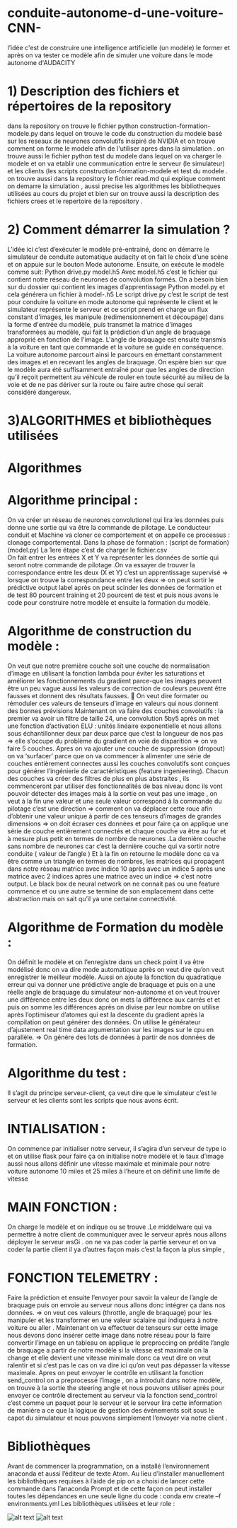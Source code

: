 # conduite-autonome-d-une-voiture-CNN-
l’idée c'est  de construire une intelligence artificielle (un modèle) le former  et après on va tester ce modèle  afin  de simuler une voiture dans le mode autonome d'AUDACITY
# 1)	Description des fichiers et répertoires de la repository
dans la repository on trouve le fichier python construction-formation-modele.py dans lequel on trouve  le code du construction du modele  basé  sur les reseaux de neurones convolutifs insipiré de NVIDIA et on trouve comment  on forme le modele afin de l'utiliser apres dans la simulation .
on trouve aussi le fichier python test du modele dans lequel on va charger le modele et on va etablir  une communication entre le serveur (le simulateur) et  les clients (les scripts construction-formation-modele et test du modele .
on trouve aussi dans la repository  le fichier read.md qui explique comment on demarre la simulation , aussi  precise  les algorithmes les bibliotheques utilisées au cours du projet et bien sur on trouve aussi la description des fichiers crees et le repertoire de la repository .


# 2) Comment démarrer  la simulation ?

L’idée ici c’est d’exécuter le modèle pré-entrainé, donc on démarre le simulateur de conduite automatique audacity et on fait le choix d’une  scène et on  appuie  sur le bouton Mode autonome. Ensuite, on  exécute le modèle comme suit:
Python  drive.py model.h5
Avec model.h5 c’est le fichier qui contient   notre  réseau de neurones de convolution formés.
On a besoin bien sur du dossier qui contient les images d’apprentissage 
Python model.py 
 et cela générera un fichier à model-<epoch>.h5
Le script drive.py c’est le script de test pour conduire la voiture en mode autonome   qui représente le client  et le  simulateur représente  le serveur et ce script  prend en charge un flux constant d'images, les manipule (redimensionnement et découpage) dans la forme d'entrée du modèle, puis transmet la matrice d'images transformées au modèle, qui fait la prédiction d’un angle de braquage approprié en fonction de l'image. L'angle de braquage est ensuite transmis à la voiture en tant que commande et la voiture se guide en conséquence. La voiture  autonome parcourt ainsi le parcours en émettant constamment des images et en recevant les angles de braquage. On espère bien sur que le modèle aura été suffisamment entraîné pour que les angles de direction qu’il reçoit permettent au véhicule de rouler en toute sécurité au milieu de la voie et de ne pas dériver sur la route ou faire autre chose qui serait considéré dangereux.





# 3)ALGORITHMES et bibliothèques utilisées
# 	Algorithmes 
# Algorithme principal :
On va créer un réseau de neurones  convolutionel qui lira les données  puis donne une sortie   qui va être la commande de pilotage. Le conducteur conduit et Machine va cloner  ce comportement  et on appelle ce processus : clonage comportemental.
Dans la phase de formation : (script de formation)  (model.py) 
La 1ere étape c’est de  charger le fichier.csv  
On fait entrer  les entrées X  et  Y va représenter  les données de sortie  qui seront notre commande de pilotage .On va essayer de  trouver la correspondance entre les deux (X et Y) c’est un apprentissage supervisé =>  lorsque on trouve  la correspondance entre les deux =>  on peut sortir le  prédictive output label après on peut  scinder les données de formation et de test 80 pourcent training et 20 pourcent de test  et puis nous avons le code pour construire notre modèle et ensuite la formation du modèle.
# Algorithme  de construction du modèle : 
On  veut que notre première couche soit une couche de normalisation d’image en utilisant la fonction lambda pour  éviter les saturations et  améliorer les fonctionnements du gradient parce-que les images  peuvent être un peu  vague aussi les valeurs de correction de couleurs peuvent être fausses et donnent des résultats fausses.
	On veut  dire  formater ou rémoduler ces valeurs  de tenseurs d’image en valeurs qui nous donnent  des bonnes prévisions 
Maintenant on va faire des couches convolutifs : la premier va avoir un filtre de taille 24, une convolution 5by5 après on met une fonction d’activation ELU : unités linéaire exponentielle et nous allons sous échantillonner deux par deux parce que c’est la longueur de nos pas => elle s’occupe  du problème du gradient en voie de disparition => on va faire  5 couches. 
Apres on va ajouter une couche de suppression  (dropout)  on va  ‘surfacer’  parce que on va  commencer à alimenter une série de couches  entièrement connectes aussi  les couches convolutifs  sont conçues pour générer l’ingénierie de caractéristiques (feature ingenieering).
Chacun des couches va créer des filtres  de plus en plus abstraites , ils commenceront  par utiliser des fonctionnalités  de bas niveau  donc ils vont pouvoir détecter des images mais  à la sortie  on veut pas une image , on veut à la fin une valeur et une seule valeur  correspond  à la commande du pilotage  c’est une direction => comment on va déplacer cette roue afin d’obtenir une valeur unique à partir de ces tenseurs d’images de grandes dimensions => on doit écraser ces données  et pour faire  ça on applique une série de couche entièrement connectés et   chaque  couche  va être  au fur et à mesure plus petit   en termes de  nombre de neurones .La dernière couche  sans  nombre de neurones car c’est la dernière couche  qui va sortir notre conduite ( valeur de l’angle )
Et à la fin on retourne le modèle  donc ca va être comme un triangle  en termes de nombres,
 les matrices qui propagent dans notre réseau matrice avec  indice 10 après   avec un indice  5 après une matrice avec  2 indices après une   matrice avec un indice =>  c’est notre output.
 Le black box  de neural network   on ne connait pas ou  une feature commence  et  ou une autre se termine  de son emplacement  dans cette abstraction mais on sait qu’il ya une certaine  connectivité.
# Algorithme de Formation du modèle : 
On définit  le modèle  et on l’enregistre  dans un check point il va  être modélisé donc on va dire mode automatique après on veut dire qu’on veut enregistrer le meilleur modèle.
Aussi  on ajoute la fonction du quadratique  erreur  qui va  donner une prédictive angle de braquage et puis on a une réelle   angle de braquage du simulateur non-autonome et on veut trouver une différence entre les deux  donc  on mets  la différence aux carrés et  et puis on somme  les différences après on divise par leur nombre on utilise  après l’optimiseur d’atomes  qui est la descente du gradient  après la compilation on peut générer des données. On utilise le générateur d’ajustement real time  data argumentation sur les images sur le cpu en parallèle.
=> On génère des lots de données à partir de nos données de formation.
# Algorithme du test : 
Il s’agit du principe  serveur-client, ça veut dire que le simulateur c’est le serveur et les clients  sont les scripts que nous avons écrit.
# INTIALISATION : 
On commence par initialiser notre serveur, il s’agira d’un serveur de type  io et on utilise flask  pour faire ça on initialise notre modèle et le taux d’image aussi  nous allons définir  une vitesse maximale et minimale pour notre voiture autonome 10 miles et   25 miles à l’heure et on définit une limite de vitesse 
# MAIN FONCTION : 
On charge le modèle et  on indique ou se trouve .Le middelware qui va permettre à notre client de communiquer avec le serveur après nous allons déployer le serveur wsGi . on ne  va pas coder la partie serveur  et on va coder la partie client  il ya d’autres façon mais c’est la façon la plus simple  , 
# FONCTION TELEMETRY : 
Faire la prédiction et ensuite l’envoyer pour savoir la valeur de l’angle  de braquage  puis on envoie au serveur nous allons donc intégrer  ça dans nos données.
=> on veut ces valeurs (throttle, angle de braquage)  pour les manipuler et les transformer en une valeur scalaire qui indiquera à notre voiture ou aller .
Maintenant  on va effectuer de tenseurs  sur cette image nous devons donc insérer cette image dans notre réseau  pour la faire convertir l’image en un tableau on applique le preproccing on prédite l’angle de braquage a partir de notre modèle  si la vitesse est maximale on la change  et elle devient  une vitesse minimale  donc ca veut dire on veut ralentir et  si c’est pas le cas on va dire ici qu’on veut pas dépasser la vitesse maximale.
Apres on peut envoyer le contrôle  en utilisant la fonction send_control  on a preprocessé l’image , on  a introduit dans notre modèle,  on trouve à la sortie  the steering angle et nous pouvons utiliser après pour envoyer ce contrôle directement au serveur  via la fonction send_control c’est comme un paquet  pour le serveur et le serveur lira cette information de manière a ce que la logique de gestion des événements soit sous le capot du simulateur et nous pouvons simplement l’envoyer via notre client .

# Bibliothèques

Avant de  commencer la programmation, on  a installé  l’environnement anaconda  et aussi  l’éditeur de texte Atom. Au lieu  d’installer manuellement les bibliothèques requises à l’aide de pip on a choisi de lancer cette commande dans l’anaconda Prompt et de cette façon on peut installer toutes les dépendances en une seule ligne du code   : 
conda env create –f  environments.yml
Les bibliothèques utilisées et leur role : 

![alt text](https://github.com/oussema95/conduite-autonome-d-une-voiture-CNN-/blob/master/rapport1.PNG)
![alt text](https://github.com/oussema95/conduite-autonome-d-une-voiture-CNN-/blob/master/rapport%202.PNG)




